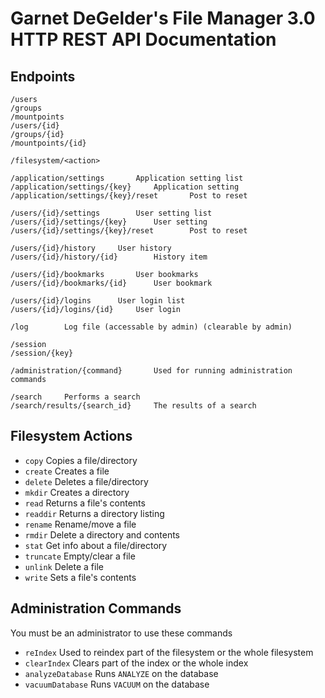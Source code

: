 Garnet DeGelder's File Manager 3.0 HTTP REST API Documentation
==============================================================

Endpoints
---------
```
/users
/groups
/mountpoints
/users/{id}
/groups/{id}
/mountpoints/{id}

/filesystem/<action>

/application/settings		Application setting list
/application/settings/{key}		Application setting
/application/settings/{key}/reset		Post to reset

/users/{id}/settings		User setting list
/users/{id}/settings/{key}		User setting
/users/{id}/settings/{key}/reset		Post to reset

/users/{id}/history		User history
/users/{id}/history/{id}		History item

/users/{id}/bookmarks		User bookmarks
/users/{id}/bookmarks/{id}		User bookmark

/users/{id}/logins		User login list
/users/{id}/logins/{id}		User login

/log		Log file (accessable by admin) (clearable by admin)

/session
/session/{key}

/administration/{command}		Used for running administration commands

/search		Performs a search
/search/results/{search_id}		The results of a search
```

Filesystem Actions
------------------

- `copy`		Copies a file/directory
- `create`		Creates a file
- `delete`		Deletes a file/directory
- `mkdir`		Creates a directory
- `read`		Returns a file's contents
- `readdir`		Returns a directory listing
- `rename`		Rename/move a file
- `rmdir`		Delete a directory and contents
- `stat`		Get info about a file/directory
- `truncate`		Empty/clear a file
- `unlink`		Delete a file
- `write`		Sets a file's contents

Administration Commands
-----------------------

You must be an administrator to use these commands

- `reIndex`		Used to reindex part of the filesystem or the whole filesystem
- `clearIndex`		Clears part of the index or the whole index
- `analyzeDatabase`		Runs `ANALYZE` on the database
- `vacuumDatabase`		Runs `VACUUM` on the database
